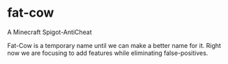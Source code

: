 # fat-cow
A Minecraft Spigot-AntiCheat

Fat-Cow is a temporary name until we can make a better name for it.
Right now we are focusing to add features while eliminating false-positives.
